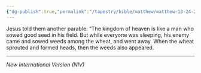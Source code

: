 ```yaml
---
{"dg-publish":true,"permalink":"/tapestry/bible/matthew/matthew-13-24-26/","title":"Matthew 13:24-26","hide":true,"tags":["bible-verse","bible-verse"],"dgHomeLink":true,"dgShowLocalGraph":true,"dgEnableSearch":true}
---
```



Jesus told them another parable: “The kingdom of heaven is like a man who sowed good seed in his field. But while everyone was sleeping, his enemy came and sowed weeds among the wheat, and went away.  When the wheat sprouted and formed heads, then the weeds also appeared.



---
*New International Version (NIV)*